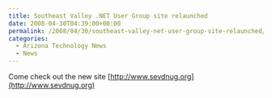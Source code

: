 ```yaml
---
title: Southeast Valley .NET User Group site relaunched
date: 2008-04-30T04:39:00+00:00
permalink: /2008/04/30/southeast-valley-net-user-group-site-relaunched/
categories:
  - Arizona Technology News
  - News
---
```

Come check out the new site [http://www.sevdnug.org](http://www.sevdnug.org)